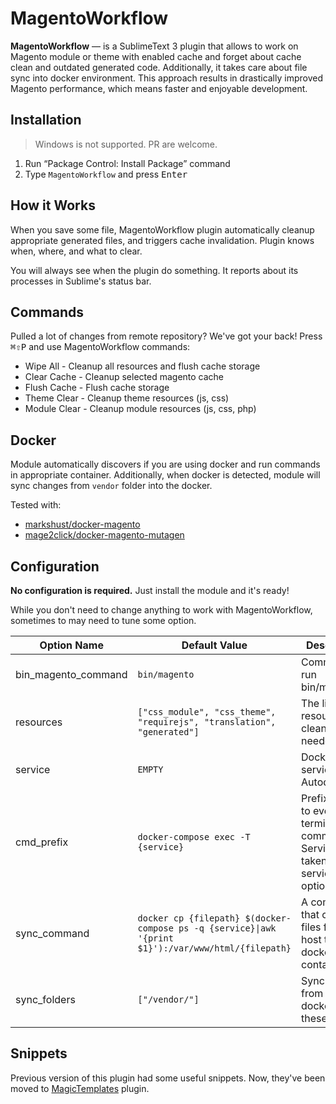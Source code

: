 # MagentoWorkflow

**MagentoWorkflow** — is a SublimeText 3 plugin that allows to work on Magento
module or theme with enabled cache and forget about cache clean and outdated
generated code. Additionally, it takes care about file sync into docker
environment. This approach results in drastically improved Magento performance,
which means faster and enjoyable development.

## Installation

> Windows is not supported. PR are welcome.

 1. Run “Package Control: Install Package” command
 2. Type `MagentoWorkflow` and press <kbd>Enter</kbd>

## How it Works

When you save some file, MagentoWorkflow plugin automatically cleanup appropriate
generated files, and triggers cache invalidation. Plugin knows when, where, and
what to clear.

You will always see when the plugin do something. It reports about its processes
in Sublime's status bar.

## Commands

Pulled a lot of changes from remote repository? We've got your back!
Press <kbd>⌘⇧P</kbd> and use MagentoWorkflow commands:

 -  Wipe All - Cleanup all resources and flush cache storage
 -  Clear Cache - Cleanup selected magento cache
 -  Flush Cache - Flush cache storage
 -  Theme Clear - Cleanup theme resources (js, css)
 -  Module Clear - Cleanup module resources (js, css, php)

## Docker

Module automatically discovers if you are using docker and run
commands in appropriate container. Additionally, when docker is detected,
module will sync changes from `vendor` folder into the docker.

Tested with:

 -  [markshust/docker-magento](https://github.com/markshust/docker-magento)
 -  [mage2click/docker-magento-mutagen](https://github.com/mage2click/docker-magento-mutagen)

## Configuration

**No configuration is required.** Just install the module and it's ready!

While you don't need to change anything to work with MagentoWorkflow, sometimes
to may need to tune some option.

Option Name         | Default Value                     | Description
--------------------|-----------------------------------|-------------------------------------------
bin_magento_command | `bin/magento`                     | Command to run bin/magento.
resources           | `["css_module", "css_theme", "requirejs", "translation", "generated"]` | The list of resources to clean when needed.
service             | `EMPTY`                           | Docker service name. Autodetected.
cmd_prefix          | `docker-compose exec -T {service}`| Prefix to add to every terminal command. Service is taken from service option.
sync_command        | `docker cp {filepath} $(docker-compose ps -q {service}\|awk '{print $1}'):/var/www/html/{filepath}` | A command that copies files from the host to docker container.
sync_folders        | `["/vendor/"]`                    | Sync files from host to docker from these folders.

## Snippets

Previous version of this plugin had some useful snippets. Now, they've been
moved to [MagicTemplates](https://github.com/vovayatsyuk/sublime-magic-templates)
plugin.
